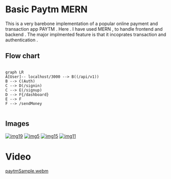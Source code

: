 #   Basic Paytm MERN
This is a very barebone implementation of a popular online payment and transaction app PAYTM . Here . I have used MERN , to handle frontend and backend . The major implmented feature is that it incoprates transaction and authentication .

## Flow chart 
<!-- Can change this flow chart to sequece diagram by changing graph LR to  sequenceDiagram  learn more about it in -->

```mermaid

graph LR
A[User]-- localhost/3000 --> B((/api/v1))
B --> C(Auth)
C --> D(/signin)
C --> E(/signup)
D --> F{/dashboard}
E --> F
F --> /sendMoney


```

## Images
<a href="https://ibb.co/k1x3kZW"><img src="https://i.ibb.co/m8Gv1pM/img19.jpg" alt="img19" border="0"></a>
<a href="https://ibb.co/KGf1stT"><img src="https://i.ibb.co/cvZm8W4/img5.jpg" alt="img5" border="0"></a>
<a href="https://ibb.co/HK5hSw2"><img src="https://i.ibb.co/YNH0CnW/img15.jpg" alt="img15" border="0"></a>
<a href="https://ibb.co/ZBhFvCL"><img src="https://i.ibb.co/c6NZRdg/img11.jpg" alt="img11" border="0"></a>

# Video
[paytmSample.webm](https://github.com/sumitbhuia/basic-paytm-MERN-/assets/110191269/2041daa0-6d79-4cd6-b1fd-cdf6b732618c)
